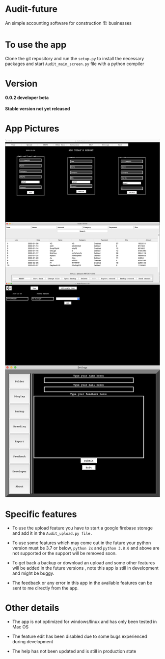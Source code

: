 # Audit-future
An simple accounting software for construction 🏗 businesses

# To use the app
Clone the git repository and run the ```setup.py``` to install the necessary packages and start ```Audit_main_screen.py``` file with a python compiler

# Version
<h4><b>0.0.2 developer beta</b></h4>
<h4><b>Stable version not yet released</b></h4>

# App Pictures
<img src="audit future/doc/front_screen.png" align="center">
<br>
<img src="audit future/doc/view_screen.png" align="center">
<br>
<img src="audit future/doc/people_screen.png" align="center">
<br>
<img src="audit future/doc/settings.png" align="center">


# Specific features
* To use the upload feature you have to start a google firebase storage and add it in the ```Audit_upload.py file.```

* To use some features which may come out in the future your python version must be 3.7 or below, ```python 2x``` and ```python 3.8.0``` and above are not supported or the support will be removed soon.

* To get back a backup or download an upload and some other features will be added in the future versions , note this app is still in development and might be buggy.

* The feedback or any error in this app in the available features can be sent to me directly from the app.

# Other details

* The app is not optimized for windows/linux and has only been tested in Mac OS

* The feature edit has been disabled due to some bugs experienced during development

* The help has not been updated and is still in production state
